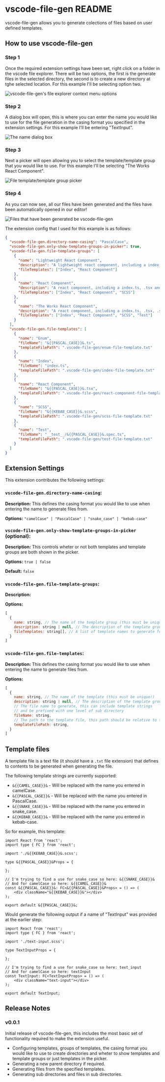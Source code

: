# vscode-file-gen README

vscode-file-gen allows you to generate colections of files based on user defined templates.

## How to use vscode-file-gen

### Step 1
Once the required extension settings have been set, right click on a folder in the vscode file explorer. There will be two options, the first is the generate files in the selected directory, the second is to create a new directory at tghe selected location. For this example I'll be selecting option two.

![vscode-file-gen's file explorer context menu options](docs/images/file-explorer-context-menu.png)

### Step 2
A dialog box will open, this is where you can enter the name you would like to use for the file generation in the casing format you specified in the extension settings. For this example I'll be entering "TextInput".

![The name dialog box](docs/images/name-dialog-box.png)

### Step 3
Next a picker will open allowing you to select the template/template group that you would like to use. For this example I'll be selecting "The Works React Component".

![File template/template group picker](docs/images/template-picker-dialog.png)

### Step 4
As you can now see, all our files have been generated and the files have been automatically opened in our editor! 

![Files that have been generated be vscode-file-gen](docs/images/generated-files.png)

The extension config that I used for this example is as follows:
```json
{
  "vscode-file-gen.directory-name-casing": "PascalCase",
  "vscode-file-gen.only-show-template-groups-in-picker": true,
  "vscode-file-gen.file-template-groups": [
    {
      "name": "Lightweight React Component",
      "description": "A lightweight react component, including a index.ts and .tsx file",
      "fileTemplates": ["Index", "React Component"]
    },
    {
      "name": "React Component",
      "description": "A react component, including a index.ts, .tsx and .scss files",
      "fileTemplates": ["Index", "React Component", "SCSS"]
    },
    {
      "name": "The Works React Component",
      "description": "A react component, including a index.ts, .tsx, .scss and .spec.ts file",
      "fileTemplates": ["Index", "React Component", "SCSS", "Test"]
    }
  ],
  "vscode-file-gen.file-templates": [
    {
      "name": "Enum",
      "fileName": "&{{PASCAL_CASE}}&.ts",
      "templateFilePath": ".vscode-file-gen/enum-file-template.txt"
    },
    {
      "name": "Index",
      "fileName": "index.ts",
      "templateFilePath": ".vscode-file-gen/index-file-template.txt"
    },
    {
      "name": "React Component",
      "fileName": "&{{PASCAL_CASE}}&.tsx",
      "templateFilePath": ".vscode-file-gen/react-component-file-template.txt"
    },
    {
      "name": "SCSS",
      "fileName": "&{{KEBAB_CASE}}&.scss",
      "templateFilePath": ".vscode-file-gen/scss-file-template.txt"
    },
    {
      "name": "Test",
      "fileName": "__test__/&{{PASCAL_CASE}}&.spec.ts",
      "templateFilePath": ".vscode-file-gen/test-file-template.txt"
    }
  ]
}
```

## Extension Settings

This extension contributes the following settings:

### `vscode-file-gen.directory-name-casing`:
**Description:** This defines the casing format you would like to use when entering the name to generate files from.

**Options:** `"camelCase" | "PascalCase" | "snake_case" | "kebab-case"`

### `vscode-file-gen.only-show-template-groups-in-picker` (optional):
**Description:** This controls wheter or not both templates and template groups are both shown in the picker.

**Options:** `true | false`

**Default:** `false`

### `vscode-file-gen.file-template-groups`:
**Description:** 

**Options:**
```js
[
  {
    name: string, // The name of the template group (this must be unique!)
    description: string | null, // The description of the template group (optional)
    fileTemplates: string[], // A list of template names to generate for this group
  }
]
```

### `vscode-file-gen.file-templates`:
**Description:** This defines the casing format you would like to use when entering the name to generate files from.

**Options:**
```js
[
  {
    name: string, // The name of the template (this must be unique!)
    description: string | null, // The description of the template group (optional)
    // The file name to generate, this can include template strings
    // and be prefixed with one level of sub directory
    fileName: string,
    // The path to the template file, this path should be relative to the workspace root
    templateFilePath: string,
  }
]
```

## Template files
A template file is a text file (it should have a `.txt` file extension) that defines to contents to be generated when generating the file.

The following template strings are currently supported:
- `&{{CAMEL_CASE}}&` - Will be replaced with the name you entered in camelCase.
- `&{{PASCAL_CASE}}&` - Will be replaced with the name you entered in PascalCase.
- `&{{SNAKE_CASE}}&` - Will be replaced with the name you entered in snake_case.
- `&{{KEBAB_CASE}}&` - Will be replaced with the name you entered in kebab-case.

So for example, this template:
```
import React from 'react';
import type { FC } from 'react';

import './&{{KEBAB_CASE}}&.scss';

type &{{PASCAL_CASE}}&Props = {

};

// I'm trying to find a use for snake_case so here: &{{SNAKE_CASE}}&
// And for camelCase so here: &{{CAMEL_CASE}}&
const &{{PASCAL_CASE}}&: FC<&{{PASCAL_CASE}}&Props> = () => (
    <div className="&{{KEBAB_CASE}}&"></div>
);

export default &{{PASCAL_CASE}}&;
```

Would generate the following output if a name of "TextInput" was provided at the earlier step:
```
import React from 'react';
import type { FC } from 'react';

import './text-input.scss';

type TextInputProps = {

};

// I'm trying to find a use for snake_case so here: text_input
// And for camelCase so here: textInput
const TextInput: FC<TextInputProps> = () => (
    <div className="text-input"></div>
);

export default TextInput;
```

## Release Notes

### v0.0.1

Initial release of vscode-file-gen, this includes the most basic set of functionality required to make the extension useful.

- Configuring templates, groups of templates, the casing format you would like to use to create directories and wheter to show templates and template groups or just templates in the picker.
- Generating a new parent directory if required.
- Generating files from the specified templates.
- Generating sub directories and files in sub directories.

